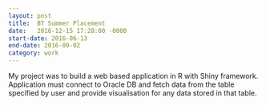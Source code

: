 ```yaml
---
layout: post
title:  BT Summer Placement
date:   2016-12-15 17:28:00 -0000
start-date: 2016-06-13
end-date: 2016-09-02
category: work
---
```

My project was to build a web based application in R with Shiny framework. Application must connect to Oracle DB and fetch data from the table specified by user and provide visualisation for any data stored in that table.
